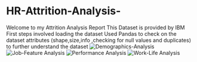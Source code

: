 # HR-Attrition-Analysis-
Welcome to my Attrition Analysis Report
This Dataset is provided by IBM
First steps involved loading the dataset 
Used Pandas to check on the dataset attributes (shape,size,info ,checking for null values and duplicates) to further understand the dataset
![Demographics-Analysis](https://github.com/user-attachments/assets/89eafd30-f011-47b3-bb08-c88c8fb04343)
![Job-Feature Analysis](https://github.com/user-attachments/assets/ebd4302c-c3f7-4353-a866-34fd7ce0e641)
![Performance Analysis](https://github.com/user-attachments/assets/51319d1d-7301-4c19-a803-567b46ac12e3)
![Work-Life Analysis](https://github.com/user-attachments/assets/4451a819-2fdd-4bb9-920b-fc80db3c013f)
